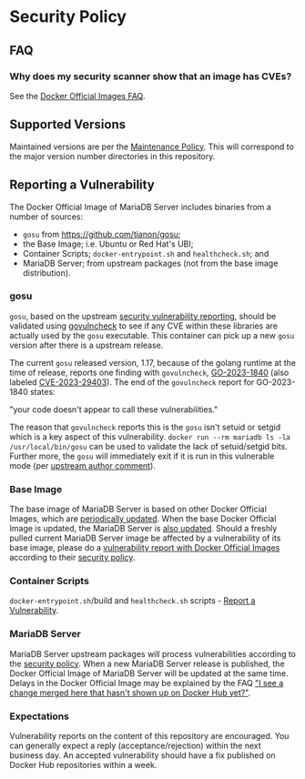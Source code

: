# Security Policy

## FAQ

### Why does my security scanner show that an image has CVEs?

See the [Docker Official Images FAQ](https://github.com/docker-library/faq#why-does-my-security-scanner-show-that-an-image-has-cves).

## Supported Versions

Maintained versions are per the [Maintenance Policy](https://mariadb.org/about/#maintenance-policy). This will correspond to the major version number directories in this repository.

## Reporting a Vulnerability

The Docker Official Image of MariaDB Server includes binaries from a number of sources:
* `gosu` from https://github.com/tianon/gosu;
* the Base Image; i.e. Ubuntu or Red Hat's UBI;
* Container Scripts; `docker-entrypoint.sh` and `healthcheck.sh`; and
* MariaDB Server; from upstream packages (not from the base image distribution).

### gosu

`gosu`, based on the upstream [security vulnerability reporting](https://github.com/tianon/gosu/security/advisories/new), should be validated using [govulncheck](https://pkg.go.dev/golang.org/x/vuln/cmd/govulncheck) to see if any CVE within these libraries are actually used by the `gosu` executable. This container can pick up a new `gosu` version after there is a upstream release.

The current `gosu` released version, 1.17, because of the golang runtime at the time of release, reports one finding with `govulncheck`, [GO-2023-1840](https://pkg.go.dev/vuln/GO-2023-1840) (also labeled [CVE-2023-29403](https://www.cve.org/CVERecord?id=CVE-2023-29403)). The end of the `govulncheck` report for GO-2023-1840 states:

  "your code doesn't appear to call these vulnerabilities."

The reason that `govulncheck` reports this is the `gosu` isn't setuid or setgid which is a key aspect of this vulnerability. `docker run --rm mariadb ls -la /usr/local/bin/gosu` can be used to validate the lack of setuid/setgid bits. Further more, the `gosu` will immediately exit if it is run in this vulnerable mode (per [upstream author comment](https://github.com/tianon/gosu/issues/128#issuecomment-1607803883)).

### Base Image

The base image of MariaDB Server is based on other Docker Official Images, which are [periodically updated](https://github.com/docker-library/official-images/commits/master/library/ubuntu). When the base Docker Official Image is updated, the MariaDB Server is [also updated](https://github.com/docker-library/repo-info/commits/master/repos/mariadb). Should a freshly pulled current MariaDB Server image be affected by a vulnerability of its base image, please do a [vulnerability report with Docker Official Images](https://github.com/docker-library/official-images/security/advisories/new) according to their [security policy](https://github.com/docker-library/official-images/blob/master/SECURITY.md).

### Container Scripts

`docker-entrypoint.sh`/build and `healthcheck.sh` scripts - [Report a Vulnerability](../../security/advisories/new).

### MariaDB Server

MariaDB Server upstream packages will process vulnerabilities according to the [security policy](https://mariadb.org/about/security-policy/). When a new MariaDB Server release is published, the Docker Official Image of MariaDB Server will be updated at the same time. Delays in the Docker Official Image may be explained by the FAQ ["I see a change merged here that hasn't shown up on Docker Hub yet?"](##i-see-a-change-merged-here-that-hasnt-shown-up-on-docker-hub-yet).

### Expectations

Vulnerability reports on the content of this repository are encouraged. You can generally expect a reply (acceptance/rejection) within the next business day. An accepted vulnerability should have a fix published on Docker Hub repositories within a week.
